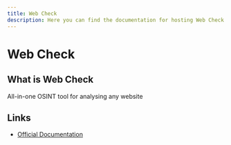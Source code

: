 ```yaml
---
title: Web Check
description: Here you can find the documentation for hosting Web Check with Coolify.
---
```


# Web Check

<ZoomableImage src="/docs/images/services/web-check.png" />

## What is Web Check

All-in-one OSINT tool for analysing any website

## Links

- [Official Documentation](https://github.com/lissy93/web-check?utm_source=coolify.io)
